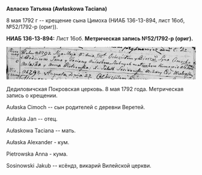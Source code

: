 **Авласко Татьяна (Awłaskowa Taciana)**

8 мая 1792 г -- крещение сына Цимоха (НИАБ 136-13-894, лист 16об,
№52/1792-р (ориг)).

**НИАБ 136-13-894:** Лист 16об. **Метрическая запись №52/1792-р
(ориг).**

![](./media/63b8160931bb2736dfc7282361b94bdfd5388732.png)

Дедиловичская Покровская церковь. 8 мая 1792 года. Метрическая запись о
крещении.

Aułaska Cimoch -- сын родителей с деревни Веретей.

Aułaska Jan -- отец.

Aułaskowa Taciana -- мать.

Aułaska Alexander - кум.

Pietrowska Anna - кума.

Sosinowski Jakub -- ксёндз, викарий Вилейской церкви.
